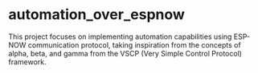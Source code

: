 # automation_over_espnow
This project focuses on implementing automation capabilities using ESP-NOW communication protocol, taking inspiration from the concepts of alpha, beta, and gamma from the VSCP (Very Simple Control Protocol) framework.
